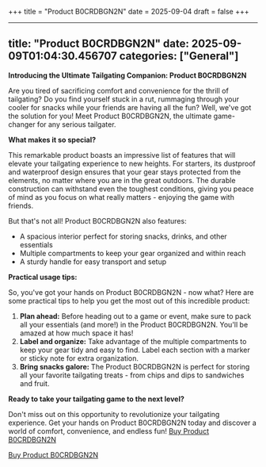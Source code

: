 +++
title = "Product B0CRDBGN2N"
date = 2025-09-04
draft = false
+++

---
title: "Product B0CRDBGN2N"
date: 2025-09-09T01:04:30.456707
categories: ["General"]
---
**Introducing the Ultimate Tailgating Companion: Product B0CRDBGN2N**

Are you tired of sacrificing comfort and convenience for the thrill of tailgating? Do you find yourself stuck in a rut, rummaging through your cooler for snacks while your friends are having all the fun? Well, we've got the solution for you! Meet Product B0CRDBGN2N, the ultimate game-changer for any serious tailgater.

**What makes it so special?**

This remarkable product boasts an impressive list of features that will elevate your tailgating experience to new heights. For starters, its dustproof and waterproof design ensures that your gear stays protected from the elements, no matter where you are in the great outdoors. The durable construction can withstand even the toughest conditions, giving you peace of mind as you focus on what really matters - enjoying the game with friends.

But that's not all! Product B0CRDBGN2N also features:

* A spacious interior perfect for storing snacks, drinks, and other essentials
* Multiple compartments to keep your gear organized and within reach
* A sturdy handle for easy transport and setup

**Practical usage tips:**

So, you've got your hands on Product B0CRDBGN2N - now what? Here are some practical tips to help you get the most out of this incredible product:

1. **Plan ahead:** Before heading out to a game or event, make sure to pack all your essentials (and more!) in the Product B0CRDBGN2N. You'll be amazed at how much space it has!
2. **Label and organize:** Take advantage of the multiple compartments to keep your gear tidy and easy to find. Label each section with a marker or sticky note for extra organization.
3. **Bring snacks galore:** The Product B0CRDBGN2N is perfect for storing all your favorite tailgating treats - from chips and dips to sandwiches and fruit.

**Ready to take your tailgating game to the next level?**

Don't miss out on this opportunity to revolutionize your tailgating experience. Get your hands on Product B0CRDBGN2N today and discover a world of comfort, convenience, and endless fun! [Buy Product B0CRDBGN2N](https://www.amazon.com/Goal-Zero-resistant-Dustproof-Tailgating/dp/B0CRDBGN2N/)

[Buy Product B0CRDBGN2N](https://www.amazon.com/Goal-Zero-resistant-Dustproof-Tailgating/dp/B0CRDBGN2N/)

